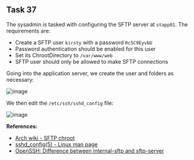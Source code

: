 ## Task 37

The sysadmin is tasked with configuring the SFTP server at `stapp01`. The requirements are:
- Create a SFTP user `kirsty` with a password `Rc5C9EyvbU`
- Password authentication should be enabled for this user
- Set its ChrootDirectory to `/var/www/web`
- SFTP user should only be allowed to make SFTP connections

Going into the application server, we create the user and folders as necessary:

![image](https://github.com/kmilach/kodekloud-engineer/assets/53876300/28de9e02-45a7-494b-9eee-7d13ee2f2476)

We then edit the `/etc/ssh/sshd_config` file:

![image](https://github.com/kmilach/kodekloud-engineer/assets/53876300/a88518d1-a12a-4284-842d-1b6e8c998493)


**References:**
- [Arch wiki - SFTP chroot](https://wiki.archlinux.org/title/SFTP_chroot)
- [sshd_config(5) - Linux man page](https://linux.die.net/man/5/sshd_config)
- [OpenSSH: Difference between internal-sftp and sftp-server](https://serverfault.com/questions/660160/openssh-difference-between-internal-sftp-and-sftp-server)
